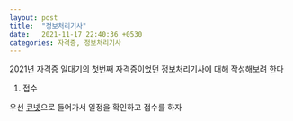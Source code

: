 ```yaml
---
layout: post
title:  "정보처리기사"
date:   2021-11-17 22:40:36 +0530
categories: 자격증, 정보처리기사
---
```

2021년 자격증 일대기의 첫번째 자격증이었던 정보처리기사에 대해 작성해보려 한다

1. 접수 

우선 [큐넷][큐넷]으로 들어가서 일정을 확인하고 접수를 하자


[큐넷]: https://www.q-net.or.kr/crf005.do?id=crf00505&jmCd=1320


